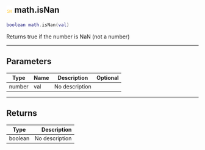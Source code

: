 ## ![shared](.gitbook/assets/shared.png) math.isNan



```lua
boolean math.isNan(val)
```

Returns true if the number is NaN (not a number)

------
## Parameters

| Type   | Name | Description | Optional |
| ------ | ---- | ----------- | -------: |
| number | val | No description |  |

------
## Returns

| Type   | Description |
| ------ | ----------: |
| boolean | No description |

